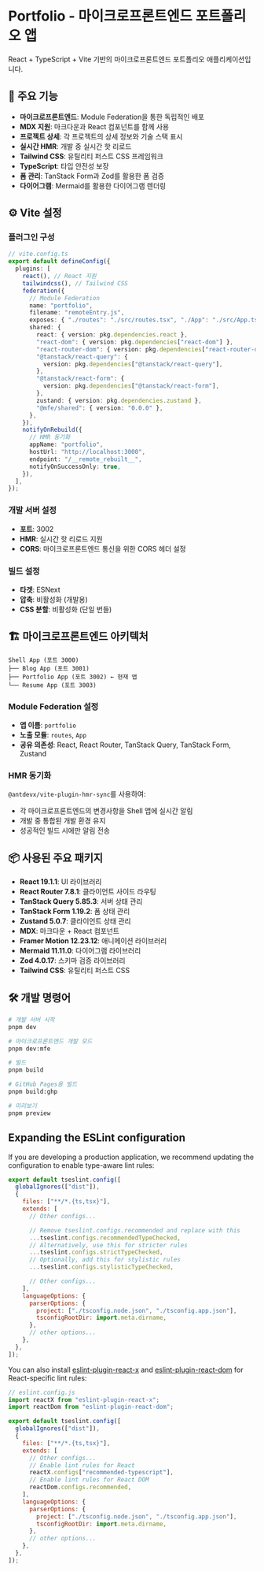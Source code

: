 # Portfolio - 마이크로프론트엔드 포트폴리오 앱

React + TypeScript + Vite 기반의 마이크로프론트엔드 포트폴리오 애플리케이션입니다.

## 🚀 주요 기능

- **마이크로프론트엔드**: Module Federation을 통한 독립적인 배포
- **MDX 지원**: 마크다운과 React 컴포넌트를 함께 사용
- **프로젝트 상세**: 각 프로젝트의 상세 정보와 기술 스택 표시
- **실시간 HMR**: 개발 중 실시간 핫 리로드
- **Tailwind CSS**: 유틸리티 퍼스트 CSS 프레임워크
- **TypeScript**: 타입 안전성 보장
- **폼 관리**: TanStack Form과 Zod를 활용한 폼 검증
- **다이어그램**: Mermaid를 활용한 다이어그램 렌더링

## ⚙️ Vite 설정

### 플러그인 구성

```typescript
// vite.config.ts
export default defineConfig({
  plugins: [
    react(), // React 지원
    tailwindcss(), // Tailwind CSS
    federation({
      // Module Federation
      name: "portfolio",
      filename: "remoteEntry.js",
      exposes: { "./routes": "./src/routes.tsx", "./App": "./src/App.tsx" },
      shared: {
        react: { version: pkg.dependencies.react },
        "react-dom": { version: pkg.dependencies["react-dom"] },
        "react-router-dom": { version: pkg.dependencies["react-router-dom"] },
        "@tanstack/react-query": {
          version: pkg.dependencies["@tanstack/react-query"],
        },
        "@tanstack/react-form": {
          version: pkg.dependencies["@tanstack/react-form"],
        },
        zustand: { version: pkg.dependencies.zustand },
        "@mfe/shared": { version: "0.0.0" },
      },
    }),
    notifyOnRebuild({
      // HMR 동기화
      appName: "portfolio",
      hostUrl: "http://localhost:3000",
      endpoint: "/__remote_rebuilt__",
      notifyOnSuccessOnly: true,
    }),
  ],
});
```

### 개발 서버 설정

- **포트**: 3002
- **HMR**: 실시간 핫 리로드 지원
- **CORS**: 마이크로프론트엔드 통신을 위한 CORS 헤더 설정

### 빌드 설정

- **타겟**: ESNext
- **압축**: 비활성화 (개발용)
- **CSS 분할**: 비활성화 (단일 번들)

## 🏗️ 마이크로프론트엔드 아키텍처

```
Shell App (포트 3000)
├── Blog App (포트 3001)
├── Portfolio App (포트 3002) ← 현재 앱
└── Resume App (포트 3003)
```

### Module Federation 설정

- **앱 이름**: `portfolio`
- **노출 모듈**: `routes`, `App`
- **공유 의존성**: React, React Router, TanStack Query, TanStack Form, Zustand

### HMR 동기화

`@antdevx/vite-plugin-hmr-sync`를 사용하여:

- 각 마이크로프론트엔드의 변경사항을 Shell 앱에 실시간 알림
- 개발 중 통합된 개발 환경 유지
- 성공적인 빌드 시에만 알림 전송

## 📦 사용된 주요 패키지

- **React 19.1.1**: UI 라이브러리
- **React Router 7.8.1**: 클라이언트 사이드 라우팅
- **TanStack Query 5.85.3**: 서버 상태 관리
- **TanStack Form 1.19.2**: 폼 상태 관리
- **Zustand 5.0.7**: 클라이언트 상태 관리
- **MDX**: 마크다운 + React 컴포넌트
- **Framer Motion 12.23.12**: 애니메이션 라이브러리
- **Mermaid 11.11.0**: 다이어그램 라이브러리
- **Zod 4.0.17**: 스키마 검증 라이브러리
- **Tailwind CSS**: 유틸리티 퍼스트 CSS

## 🛠️ 개발 명령어

```bash
# 개발 서버 시작
pnpm dev

# 마이크로프론트엔드 개발 모드
pnpm dev:mfe

# 빌드
pnpm build

# GitHub Pages용 빌드
pnpm build:ghp

# 미리보기
pnpm preview
```

## Expanding the ESLint configuration

If you are developing a production application, we recommend updating the configuration to enable type-aware lint rules:

```js
export default tseslint.config([
  globalIgnores(["dist"]),
  {
    files: ["**/*.{ts,tsx}"],
    extends: [
      // Other configs...

      // Remove tseslint.configs.recommended and replace with this
      ...tseslint.configs.recommendedTypeChecked,
      // Alternatively, use this for stricter rules
      ...tseslint.configs.strictTypeChecked,
      // Optionally, add this for stylistic rules
      ...tseslint.configs.stylisticTypeChecked,

      // Other configs...
    ],
    languageOptions: {
      parserOptions: {
        project: ["./tsconfig.node.json", "./tsconfig.app.json"],
        tsconfigRootDir: import.meta.dirname,
      },
      // other options...
    },
  },
]);
```

You can also install [eslint-plugin-react-x](https://github.com/Rel1cx/eslint-react/tree/main/packages/plugins/eslint-plugin-react-x) and [eslint-plugin-react-dom](https://github.com/Rel1cx/eslint-react/tree/main/packages/plugins/eslint-plugin-react-dom) for React-specific lint rules:

```js
// eslint.config.js
import reactX from "eslint-plugin-react-x";
import reactDom from "eslint-plugin-react-dom";

export default tseslint.config([
  globalIgnores(["dist"]),
  {
    files: ["**/*.{ts,tsx}"],
    extends: [
      // Other configs...
      // Enable lint rules for React
      reactX.configs["recommended-typescript"],
      // Enable lint rules for React DOM
      reactDom.configs.recommended,
    ],
    languageOptions: {
      parserOptions: {
        project: ["./tsconfig.node.json", "./tsconfig.app.json"],
        tsconfigRootDir: import.meta.dirname,
      },
      // other options...
    },
  },
]);
```
